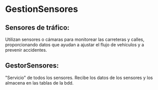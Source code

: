 # GestionSensores

## Sensores de tráfico:
Utilizan sensores o cámaras para monitorear las carreteras y calles, proporcionando datos que ayudan a ajustar el flujo de vehículos y a prevenir accidentes.

## GestorSensores:
"Servicio" de todos los sensores. Recibe los datos de los sensores y los almacena en las tablas de la bdd.


